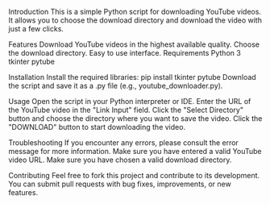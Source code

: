 Introduction
This is a simple Python script for downloading YouTube videos. It allows you to choose the download directory and download the video with just a few clicks.

Features
Download YouTube videos in the highest available quality.
Choose the download directory.
Easy to use interface.
Requirements
Python 3
tkinter
pytube

Installation
Install the required libraries:
pip install tkinter pytube
Download the script and save it as a .py file (e.g., youtube_downloader.py).

Usage
Open the script in your Python interpreter or IDE.
Enter the URL of the YouTube video in the "Link Input" field.
Click the "Select Directory" button and choose the directory where you want to save the video.
Click the "DOWNLOAD" button to start downloading the video.

Troubleshooting
If you encounter any errors, please consult the error message for more information.
Make sure you have entered a valid YouTube video URL.
Make sure you have chosen a valid download directory.

Contributing
Feel free to fork this project and contribute to its development. You can submit pull requests with bug fixes, improvements, or new features.